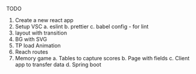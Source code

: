 TODO

1. Create a new react app
2. Setup VSC
  a. eslint
  b. prettier
  c. babel config - for lint
3. layout with transition
4. BG with SVG
5. TP load Animation
6. Reach routes
7. Memory game
  a. Tables to capture scores
  b. Page with fields
  c. Client app to transfer data
  d. Spring boot
